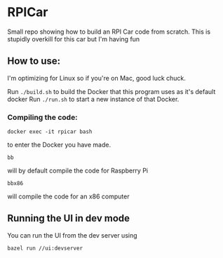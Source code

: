 # RPICar

Small repo showing how to build an RPI Car code from scratch. This is stupidly overkill for this car but I'm having fun


## How to use:

I'm optimizing for Linux so if you're on Mac, good luck chuck.

Run `./build.sh` to build the Docker that this program uses as it's default docker
Run `./run.sh` to start a new instance of that Docker. 

### Compiling the code:

```
docker exec -it rpicar bash
```
to enter the Docker you have made.


```
bb
```
will by default compile the code for Raspberry Pi

```
bbx86
```
will compile the code for an x86 computer


## Running the UI in dev mode

You can run the UI from the dev server using

```
bazel run //ui:devserver
```